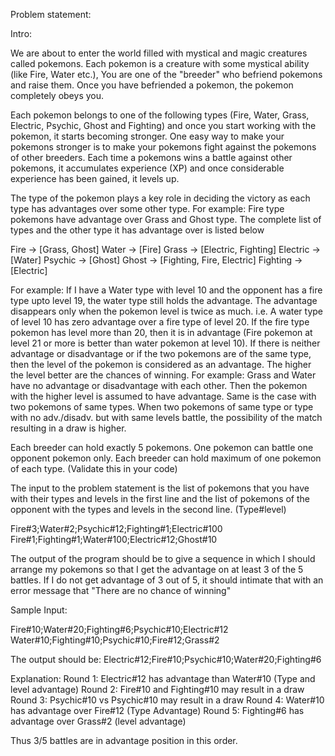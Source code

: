 Problem statement:

Intro:

We are about to enter the world filled with mystical and magic creatures called pokemons. Each pokemon is a creature with some mystical ability (like Fire, Water etc.), You are one of the "breeder" who befriend pokemons and raise them. Once you have befriended a pokemon, the pokemon completely obeys you. 

Each pokemon belongs to one of the following types (Fire, Water, Grass, Electric, Psychic, Ghost and Fighting) and once you start working with the pokemon, it starts becoming stronger. One easy way to make your pokemons stronger is to make your pokemons fight against the pokemons of other breeders. Each time a pokemons wins a battle against other pokemons, it accumulates experience (XP) and once considerable experience has been gained, it levels up. 

The type of the pokemon plays a key role in deciding the victory as each type has advantages over some other type. For example: Fire type pokemons have advantage over Grass and Ghost type. The complete list of types and the other type it has advantage over is listed below

Fire -> [Grass, Ghost]
Water -> [Fire]
Grass -> [Electric, Fighting]
Electric -> [Water]
Psychic -> [Ghost]
Ghost -> [Fighting, Fire, Electric]
Fighting -> [Electric]

For example: If I have a Water type with level 10 and the opponent has a fire type upto level 19, the water type still holds the advantage. The advantage disappears only when the pokemon level is twice as much. i.e. A water type of level 10 has zero advantage over a fire type of level 20. If the fire type pokemon has level more than 20, then it is in advantage (Fire pokemon at level 21 or more is better than water pokemon at level 10). If there is neither advantage or disadvantage or if the two pokemons are of the same type, then the level of the pokemon is considered as an advantage. The higher the level better are the chances of winning. For example: Grass and Water have no advantage or disadvantage with each other. Then the pokemon with the higher level is assumed to have advantage. Same is the case with two pokemons of same types. When two pokemons of same type or type with no adv./disadv. but with same levels battle, the possibility of the match resulting in a draw is higher.

Each breeder can hold exactly 5 pokemons. One pokemon can battle one opponent pokemon only. Each breeder can hold maximum of one pokemon of each type. (Validate this in your code)

The input to the problem statement is the list of pokemons that you have with their types and levels in the first line and the list of pokemons of the opponent with the types and levels in the second line. (Type#level)

Fire#3;Water#2;Psychic#12;Fighting#1;Electric#100
Fire#1;Fighting#1;Water#100;Electric#12;Ghost#10

The output of the program should be to give a sequence in which I should arrange my pokemons so that I get the advantage on at least 3 of the 5 battles. If I do not get advantage of 3 out of 5, it should intimate that with an error message that "There are no chance of winning"

Sample Input:

Fire#10;Water#20;Fighting#6;Psychic#10;Electric#12
Water#10;Fighting#10;Psychic#10;Fire#12;Grass#2

The output should be:
Electric#12;Fire#10;Psychic#10;Water#20;Fighting#6

Explanation:
Round 1: Electric#12 has advantage than Water#10 (Type and level advantage)
Round 2: Fire#10 and Fighting#10 may result in a draw
Round 3: Psychic#10 vs Psychic#10 may result in a draw
Round 4: Water#10 has advantage over Fire#12 (Type Advantage)
Round 5: Fighting#6 has advantage over Grass#2 (level advantage)

Thus 3/5 battles are in advantage position in this order.